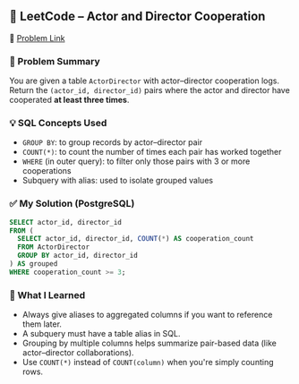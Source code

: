 ## 🧠 LeetCode – Actor and Director Cooperation  
🔗 [Problem Link](https://leetcode.com/problems/actor-and-director-cooperation)

### 📌 Problem Summary  
You are given a table `ActorDirector` with actor–director cooperation logs.  
Return the `(actor_id, director_id)` pairs where the actor and director have cooperated **at least three times**.

### 💡 SQL Concepts Used  
- `GROUP BY`: to group records by actor–director pair  
- `COUNT(*)`: to count the number of times each pair has worked together  
- `WHERE` (in outer query): to filter only those pairs with 3 or more cooperations  
- Subquery with alias: used to isolate grouped values

### ✅ My Solution (PostgreSQL)
```sql
SELECT actor_id, director_id
FROM (
  SELECT actor_id, director_id, COUNT(*) AS cooperation_count
  FROM ActorDirector
  GROUP BY actor_id, director_id
) AS grouped
WHERE cooperation_count >= 3;
```

### 💬 What I Learned  
- Always give aliases to aggregated columns if you want to reference them later.  
- A subquery must have a table alias in SQL.  
- Grouping by multiple columns helps summarize pair-based data (like actor–director collaborations).  
- Use `COUNT(*)` instead of `COUNT(column)` when you're simply counting rows.


